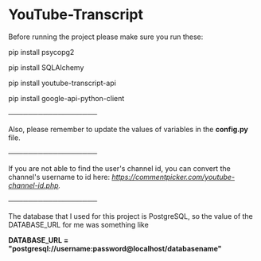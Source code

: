# YouTube-Transcript

Before running the project please make sure you run these:

pip install psycopg2

pip install SQLAlchemy

pip install youtube-transcript-api

pip install google-api-python-client

──────────────────

Also, please remember to update the values of variables in the **config.py** file.

──────────────────

If you are not able to find the user's channel id, you can convert the channel's username to id here: _https://commentpicker.com/youtube-channel-id.php._

──────────────────

The database that I used for this project is PostgreSQL, so the value of the DATABASE_URL for me was something like

**DATABASE_URL = "postgresql://username:password@localhost/databasename"**
